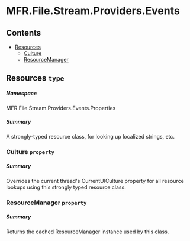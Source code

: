 <a name='assembly'></a>
# MFR.File.Stream.Providers.Events

## Contents

- [Resources](#T-MFR.File.Stream.Providers.Events-Properties-Resources 'MFR.File.Stream.Providers.Events.Properties.Resources')
  - [Culture](#P-MFR.File.Stream.Providers.Events-Properties-Resources-Culture 'MFR.File.Stream.Providers.Events.Properties.Resources.Culture')
  - [ResourceManager](#P-MFR.File.Stream.Providers.Events-Properties-Resources-ResourceManager 'MFR.File.Stream.Providers.Events.Properties.Resources.ResourceManager')

<a name='T-MFR.File.Stream.Providers.Events-Properties-Resources'></a>
## Resources `type`

##### Namespace

MFR.File.Stream.Providers.Events.Properties

##### Summary

A strongly-typed resource class, for looking up localized strings, etc.

<a name='P-MFR.File.Stream.Providers.Events-Properties-Resources-Culture'></a>
### Culture `property`

##### Summary

Overrides the current thread's CurrentUICulture property for all
  resource lookups using this strongly typed resource class.

<a name='P-MFR.File.Stream.Providers.Events-Properties-Resources-ResourceManager'></a>
### ResourceManager `property`

##### Summary

Returns the cached ResourceManager instance used by this class.
